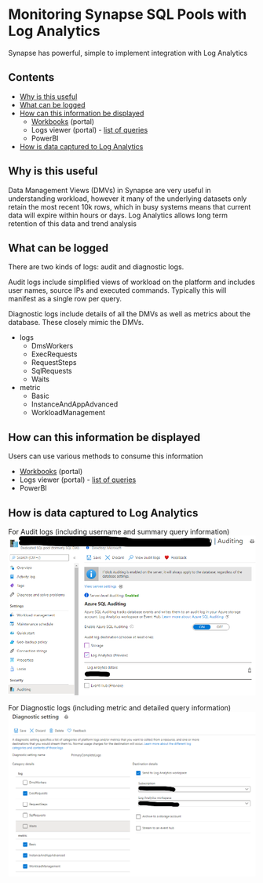 # Monitoring Synapse SQL Pools with Log Analytics

Synapse has powerful, simple to implement integration with Log Analytics

## **Contents**
- [Why is this useful](#why-is-this-useful)
- [What can be logged](#what-can-be-logged)
- [How can this information be displayed](#how-can-this-information-be-displayed)
    - [Workbooks](./Workbooks/readme.md) (portal)
    - Logs viewer (portal) - [list of queries](./Queries/readme.md)
    - PowerBI
- [How is data captured to Log Analytics](#how-is-data-captured-to-log-analytics)

## Why is this useful

Data Management Views (DMVs) in Synapse are very useful in understanding workload, however it many of the underlying datasets only retain the most recent 10k rows, which in busy systems means that current data will expire within hours or days. Log Analytics allows long term retention of this data and trend analysis

## What can be logged

There are two kinds of logs: audit and diagnostic logs.

Audit logs include simplified views of workload on the platform and includes user names, source IPs and executed commands. Typically this will manifest as a single row per query.

Diagnostic logs include details of all the DMVs as well as metrics about the database. These closely mimic the DMVs.

- logs
    - DmsWorkers
    - ExecRequests
    - RequestSteps
    - SqlRequests
    - Waits
 - metric
    - Basic
    - InstanceAndAppAdvanced
    - WorkloadManagement

## How can this information be displayed

Users can use various methods to consume this information
- [Workbooks](./Workbooks/readme.md) (portal) 
- Logs viewer (portal) - [list of queries](./Queries/readme.md)
- PowerBI

## How is data captured to Log Analytics

For Audit logs (including username and summary query information)
![](./media/auditing.png)

For Diagnostic logs (including metric and detailed query information)
![](./media/diagnostic_settings.png)

